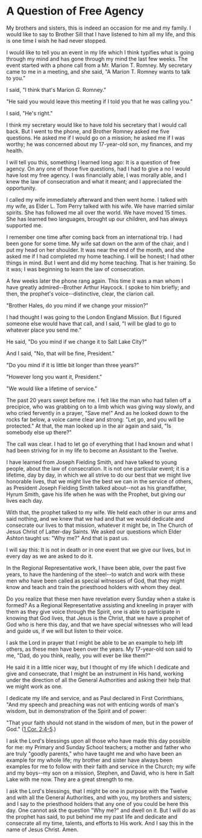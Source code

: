 # A Question of Free Agency

My brothers and sisters, this is indeed an occasion for me and my family. I
would like to say to Brother Sill that I have listened to him all my life, and
this is one time I wish he had never stopped.

I would like to tell you an event in my life which I think typifies what is
going through my mind and has gone through my mind the last few weeks. The
event started with a phone call from a Mr. Marion T. Romney. My secretary came
to me in a meeting, and she said, "A Marion T. Romney wants to talk to you."

I said, "I think that's Marion _G._ Romney."

"He said you would leave this meeting if I told you that he was calling you."

I said, "He's right."

I think my secretary would like to have told his secretary that I would call
back. But I went to the phone, and Brother Romney asked me five questions. He
asked me if I would go on a mission; he asked me if I was worthy; he was
concerned about my 17-year-old son, my finances, and my health.

I will tell you this, something I learned long ago: It is a question of free
agency. On any one of those five questions, had I had to give a no I would
have lost my free agency. I was financially able, I was morally able, and I
knew the law of consecration and what it meant; and I appreciated the
opportunity.

I called my wife immediately afterward and then went home. I talked with my
wife, as Elder L. Tom Perry talked with his wife. We have married similar
spirits. She has followed me all over the world. We have moved 15 times. She
has learned two languages, brought up our children, and has always supported
me.

I remember one time after coming back from an international trip. I had been
gone for some time. My wife sat down on the arm of the chair, and I put my
head on her shoulder. It was near the end of the month, and she asked me if I
had completed my home teaching. I will be honest; I had other things in mind.
But I went and did my home teaching. That is her training. So it was; I was
beginning to learn the law of consecration.

A few weeks later the phone rang again. This time it was a man whom I have
greatly admired--Brother Arthur Haycock. I spoke to him briefly; and then, the
prophet's voice--distinctive, clear, the clarion call.

"Brother Hales, do you mind if we change your mission?"

I had thought I was going to the London England Mission. But I figured someone
else would have that call, and I said, "I will be glad to go to whatever place
you send me."

He said, "Do you mind if we change it to Salt Lake City?"

And I said, "No, that will be fine, President."

"Do you mind if it is little bit longer than three years?"

"However long you want it, President."

"We would like a lifetime of service."

The past 20 years swept before me. I felt like the man who had fallen off a
precipice, who was grabbing on to a limb which was giving way slowly, and who
cried fervently in a prayer, "Save me!" And as he looked down to the rocks far
below, a voice came clear and strong: "Let go, and you will be protected." At
that, the man looked up in the air again and said, "Is somebody else up
there?"

The call was clear. I had to let go of everything that I had known and what I
had been striving for in my life to become an Assistant to the Twelve.

I have learned from Joseph Fielding Smith, and have talked to young people,
about the law of consecration. It is not one particular event; it is a
lifetime, day by day, in which we all strive to do our best that we might live
honorable lives, that we might live the best we can in the service of others,
as President Joseph Fielding Smith talked about--not as his grandfather, Hyrum
Smith, gave his life when he was with the Prophet, but giving our lives each
day.

With that, the prophet talked to my wife. We held each other in our arms and
said nothing, and we knew that we had and that we would dedicate and
consecrate our lives to that mission, whatever it might be, in The Church of
Jesus Christ of Latter-day Saints. We asked our questions which Elder Ashton
taught us: "Why me?" And that is past us.

I will say this: It is not in death or in one event that we give our lives,
but in every day as we are asked to do it.

In the Regional Representative work, I have been able, over the past five
years, to have the hardening of the steel--to watch and work with these men
who have been called as special witnesses of God, that they might know and
teach and train the priesthood holders with whom they deal.

Do you realize that these men have revelation every Sunday when a stake is
formed? As a Regional Representative assisting and kneeling in prayer with
them as they give voice through the Spirit, one is able to participate in
knowing that God lives, that Jesus is the Christ, that we have a prophet of
God who is here this day, and that we have special witnesses who will lead and
guide us, if we will but listen to their voice.

I ask the Lord in prayer that I might be able to be an example to help lift
others, as these men have been over the years. My 17-year-old son said to me,
"Dad, do you think, really, you will ever be like them?"

He said it in a little nicer way, but I thought of my life which I dedicate
and give and consecrate, that I might be an instrument in His hand, working
under the direction of all the General Authorities and asking their help that
we might work as one.

I dedicate my life and service, and as Paul declared in First Corinthians,
"And my speech and preaching was not with enticing words of man's wisdom, but
in demonstration of the Spirit and of power:

"That your faith should not stand in the wisdom of men, but in the power of
God." ([1 Cor.
2:4-5](https://www.lds.org/scriptures/nt/1-cor/2.4-5?lang=eng#3).)

I ask the Lord's blessings upon all those who have made this day possible for
me: my Primary and Sunday School teachers; a mother and father who are truly
"goodly parents," who have taught me and who have been an example for my whole
life; my brother and sister have always been examples for me to follow with
their faith and service in the Church; my wife and my boys--my son on a
mission, Stephen, and David, who is here in Salt Lake with me now. They are a
great strength to me.

I ask the Lord's blessings, that I might be one in purpose with the Twelve and
with all the General Authorities, and with you, my brothers and sisters; and I
say to the priesthood holders that any one of you could be here this day. One
cannot ask the question "Why me?" and dwell on it. But I will do as the
prophet has said, to put behind me my past life and dedicate and consecrate
all my time, talents, and efforts to His work. And I say this in the name of
Jesus Christ. Amen.

